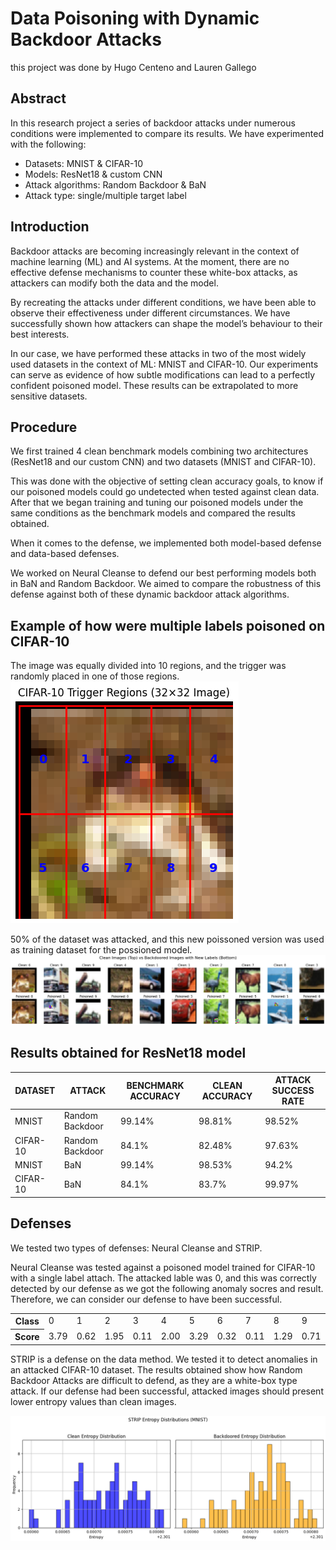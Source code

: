 # Data Poisoning with Dynamic Backdoor Attacks
this project was done by Hugo Centeno and Lauren Gallego
## Abstract 
In this research project a series of backdoor attacks under numerous conditions were implemented to compare its results. 
We have experimented with the following: 
* Datasets: MNIST & CIFAR-10 
* Models: ResNet18 & custom CNN 
* Attack algorithms: Random Backdoor & BaN 
* Attack type: single/multiple target label
## Introduction
Backdoor attacks are becoming increasingly relevant in the context of machine learning (ML) 
and AI systems.
At the moment, there are no effective defense mechanisms to counter 
these  white-box attacks, as attackers can modify both the data and the model.

By recreating the attacks under different conditions, we have been able to observe their effectiveness 
under different circumstances. We have successfully shown how attackers can shape the model’s 
behaviour to their best interests.  

In our case, we have performed these attacks in two of the most widely used datasets in the 
context of ML: MNIST and CIFAR-10. Our experiments can serve as 
evidence of how subtle modifications can lead to a perfectly confident poisoned model. 
These results can be extrapolated to more sensitive datasets.
## Procedure
We first trained 4 clean benchmark models combining two architectures (ResNet18 and our 
custom CNN) and two datasets (MNIST and CIFAR-10).

This was done with the objective of setting clean accuracy goals, to know if our poisoned models could go undetected when tested against clean data. 
After that we began training and tuning our poisoned models under the same conditions as the 
benchmark models and compared the results obtained. 

When it comes to the defense, we implemented both model-based defense and data-based 
defenses. 

We worked on Neural Cleanse to defend our best performing models both in BaN and Random 
Backdoor. We aimed to compare the robustness of this defense against both of these dynamic 
backdoor attack algorithms.
## Example of how were multiple labels poisoned on CIFAR-10
The image was equally divided into 10 regions, and the trigger was randomly placed in one of those regions.
![CIFAR-10T rigger Regions](imgs/CIFAR-10TriggerRegions.png)

50% of the dataset was attacked, and this new poissoned version was used as training dataset for the possioned model.
![Random Sample Attacked Instances](imgs/RandomSampleAttackedInstances.png)

## Results obtained for ResNet18 model
| DATASET   | ATTACK    | BENCHMARK ACCURACY | CLEAN ACCURACY | ATTACK SUCCESS RATE |
| ------    | -----     | -------| ------ | ------ | 
| MNIST | Random Backdoor | 99.14% | 98.81% | 98.52% |
| CIFAR-10 | Random Backdoor | 84.1% | 82.48% | 97.63% |
| MNIST | BaN | 99.14% | 98.53% | 94.2% |
| CIFAR-10 | BaN | 84.1% | 83.7% | 99.97% |

## Defenses
We tested two types of defenses: Neural Cleanse and STRIP.

Neural Cleanse was tested against a poisoned model trained for CIFAR-10 with a single label attach. The attacked lable was 0, and this was correctly
detected by our defense as we got the following anomaly socres and result. Therefore, we can consider our defense to have been successful.
<table>
  <tr>
    <th>Class</th>
    <td>0</td>
    <td>1</td>
    <td>2</td>
    <td>3</td>
    <td>4</td>
    <td>5</td>
    <td>6</td>
    <td>7</td>
    <td>8</td>
    <td>9</td>
  </tr>
  <tr>
    <th>Score</th>
    <td>3.79</td>
    <td>0.62</td>
    <td>1.95</td>
    <td>0.11</td>
    <td>2.00</td>
    <td>3.29</td>
    <td>0.32</td>
    <td>0.11</td>
    <td>1.29</td>
    <td>0.71</td>
  </tr>
</table>

STRIP is a defense on the data method. We tested it to detect anomalies in an attacked CIFAR-10 dataset. The results obtained show how Random Backdoor Attacks are difficult to defend, as
they are a white-box type attack. If our defense had been successful, attacked images should present lower entropy values than clean images.

![STRIP defense results](imgs/STRIPDefense.png)
